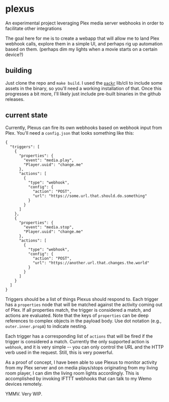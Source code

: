 # plexus
An experimental project leveraging Plex media server webhooks in order to facilitate other integrations

The goal here for me is to create a webapp that will allow me to land Plex webhook calls, explore them in a simple UI, and perhaps rig up automation based on them. (perhaps dim my lights when a movie starts on a certain device?)

## building

Just clone the repo and `make build`.  I used the [`packr`](https://github.com/gobuffalo/packr) lib/cli to include some assets in the binary, so you'll need a working installation of that.  Once this progresses a bit more, I'll likely just include pre-built binaries in the github releases.

## current state

Currently, Plexus can fire its own webhooks based on webhook input from Plex.  You'll need a `config.json` that looks something like this:

```
{
  "triggers": [
    {
      "properties": {
        "event": "media.play",
        "Player.uuid": "change.me"
      },
      "actions": [
        {
          "type": "webhook",
          "config": {
            "action": "POST",
            "url": "https://some.url.that.should.do.something"
          }
        }
      ]
    },
    {
      "properties": {
        "event": "media.stop",
        "Player.uuid": "change.me"
      },
      "actions": [
        {
          "type": "webhook",
          "config": {
            "action": "POST",
            "url": "https://another.url.that.changes.the.world"
          }
        }
      ]
    }
  ]
}
```

Triggers should be a list of things Plexus should respond to.  Each trigger has a `properties` node that will be matched against the activity coming out of Plex.  If all properties match, the trigger is considered a match, and actions are evaluated.  Note that the keys of `properties` can be deep references to complex objects in the payload body.  Use dot notation (e.g., `outer.inner.propA`) to indicate nesting.

Each trigger has a corresponding list of `actions` that will be fired if the trigger is considered a match.  Currently the only supported action is `webhook`, and it is very simple -- you can only control the URL and the HTTP verb used in the request.  Still, this is very powerful.

As a proof of concept, I have been able to use Plexus to monitor activity from my Plex server and on media plays/stops originating from my living room player, I can dim the living room lights accordingly.  This is accomplished by invoking IFTTT webhooks that can talk to my Wemo devices remotely.

YMMV.  Very WIP.
